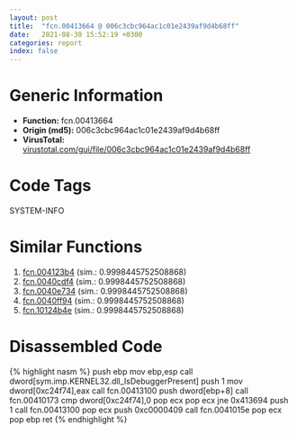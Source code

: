 ```yaml
---
layout: post
title:  "fcn.00413664 @ 006c3cbc964ac1c01e2439af9d4b68ff"
date:   2021-08-30 15:52:19 +0300
categories: report
index: false
---
```


# Generic Information
- **Function:** fcn.00413664
- **Origin (md5):** 006c3cbc964ac1c01e2439af9d4b68ff
- **VirusTotal:** [virustotal.com/gui/file/006c3cbc964ac1c01e2439af9d4b68ff][virustotal_ref]

# Code Tags
<span class="tag" id="SYSTEM-INFO">SYSTEM-INFO</span>


# Similar Functions

1. [fcn.004123b4][similar_1_ref] (sim.: 0.9998445752508868)
2. [fcn.0040cdf4][similar_2_ref] (sim.: 0.9998445752508868)
3. [fcn.0040e734][similar_3_ref] (sim.: 0.9998445752508868)
4. [fcn.0040ff94][similar_4_ref] (sim.: 0.9998445752508868)
5. [fcn.10124b4e][similar_5_ref] (sim.: 0.9998445752508868)


# Disassembled Code

{% highlight nasm %}
push ebp
mov ebp,esp
call dword[sym.imp.KERNEL32.dll_IsDebuggerPresent]
push 1
mov dword[0xc24f74],eax
call fcn.00413100
push dword[ebp+8]
call fcn.00410173
cmp dword[0xc24f74],0
pop ecx
pop ecx
jne 0x413694
push 1
call fcn.00413100
pop ecx
push 0xc0000409
call fcn.0041015e
pop ecx
pop ebp
ret
{% endhighlight %}


[similar_1_ref]: /report/fcn.004123b4@8f6115b96a1ecdf25f9987837dfa155b
[similar_2_ref]: /report/fcn.0040cdf4@ed8dcc04880716413628e726708b2463
[similar_3_ref]: /report/fcn.0040e734@5d44fc96ec059e83cbab5efb708e5e9e
[similar_4_ref]: /report/fcn.0040ff94@4e7335a256154dbc07a5bd862e9622fe
[similar_5_ref]: /report/fcn.10124b4e@e5d49e0823e602f2ee948ac39d32c1eb
[virustotal_ref]: https://www.virustotal.com/gui/file/006c3cbc964ac1c01e2439af9d4b68ff